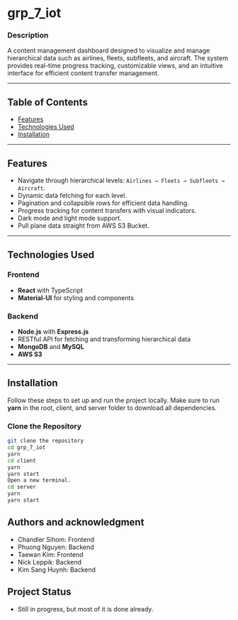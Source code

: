 # grp_7_iot

### **Description**
A content management dashboard designed to visualize and manage hierarchical data such as airlines, fleets, subfleets, and aircraft. The system provides real-time progress tracking, customizable views, and an intuitive interface for efficient content transfer management.

---

## **Table of Contents**
- [Features](#features)
- [Technologies Used](#technologies-used)
- [Installation](#installation)

---

## **Features**
- Navigate through hierarchical levels: `Airlines → Fleets → Subfleets → Aircraft`.
- Dynamic data fetching for each level.
- Pagination and collapsible rows for efficient data handling.
- Progress tracking for content transfers with visual indicators.
- Dark mode and light mode support.
- Pull plane data straight from AWS S3 Bucket.

---

## **Technologies Used**
### **Frontend**
- **React** with TypeScript
- **Material-UI** for styling and components

### **Backend**
- **Node.js** with **Express.js**
- RESTful API for fetching and transforming hierarchical data
- **MongoDB** and **MySQL**
- **AWS S3**

---

## **Installation**
Follow these steps to set up and run the project locally. Make sure to run **yarn** in the root, client, and server folder to download all dependencies.

### **Clone the Repository**
```bash
git clone the repository
cd grp_7_iot
yarn
cd client
yarn
yarn start
Open a new terminal.
cd server
yarn
yarn start
```

## Authors and acknowledgment
- Chandler Sihom: Frontend
- Phuong Nguyen: Backend
- Taewan Kim: Frontend
- Nick Leppik: Backend
- Kim Sang Huynh: Backend

## Project Status
 - Still in progress, but most of it is done already.